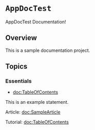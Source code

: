 # ``AppDocTest``

AppDocTest Documentation!

## Overview

This is a sample documentation project.

## Topics

### Essentials
- <doc:TableOfContents>

This is an example statement.

Article: <doc:SampleArticle>

Tutorial: <doc:TableOfContents>
